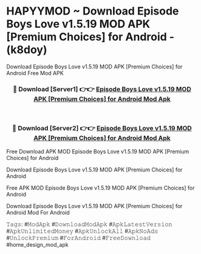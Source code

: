 # HAPYYMOD ~ Download Episode Boys Love v1.5.19 MOD APK [Premium Choices] for Android - (k8doy)
Download Episode Boys Love v1.5.19 MOD APK [Premium Choices] for Android Free Mod APK

<div align="center">
<h3>🔴 Download [Server1] 👉👉 <a href="https://apk-comot.site?title=Episode_Boys_Love_v1.5.19_MOD_APK_[Premium_Choices]_for_Android">Episode Boys Love v1.5.19 MOD APK [Premium Choices] for Android Mod Apk</a></h3><br>

<h3>🔴 Download [Server2] 👉👉 <a href="https://apk-comot.site?title=Episode_Boys_Love_v1.5.19_MOD_APK_[Premium_Choices]_for_Android">Episode Boys Love v1.5.19 MOD APK [Premium Choices] for Android Mod Apk</a></h3>
</div>


Free Download APK MOD Episode Boys Love v1.5.19 MOD APK [Premium Choices] for Android

Download Episode Boys Love v1.5.19 MOD APK [Premium Choices] for Android 

Free APK MOD Episode Boys Love v1.5.19 MOD APK [Premium Choices] for Android 

Download Episode Boys Love v1.5.19 MOD APK [Premium Choices] for Android Mod For Android

𝚃𝚊𝚐𝚜: #𝙼𝚘𝚍𝙰𝚙𝚔 #𝙳𝚘𝚠𝚗𝚕𝚘𝚊𝚍𝙼𝚘𝚍𝙰𝚙𝚔 #𝙰𝚙𝚔𝙻𝚊𝚝𝚎𝚜𝚝𝚅𝚎𝚛𝚜𝚒𝚘𝚗 #𝙰𝚙𝚔𝚄𝚗𝚕𝚒𝚖𝚒𝚝𝚎𝚍𝙼𝚘𝚗𝚎𝚢 #𝙰𝚙𝚔𝚄𝚗𝚕𝚘𝚌𝚔𝙰𝚕𝚕 #𝙰𝚙𝚔𝙽𝚘𝙰𝚍𝚜 #𝚄𝚗𝚕𝚘𝚌𝚔𝙿𝚛𝚎𝚖𝚒𝚞𝚖 #𝙵𝚘𝚛𝙰𝚗𝚍𝚛𝚘𝚒𝚍 #𝙵𝚛𝚎𝚎𝙳𝚘𝚠𝚗𝚕𝚘𝚊𝚍 #home_design_mod_apk